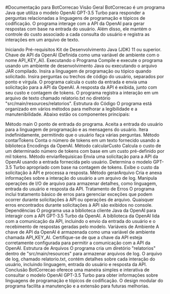 #Documentação para BotCorrecao
Visão Geral
BotCorrecao é um programa Java que utiliza o modelo OpenAI GPT-3.5 Turbo para responder a perguntas relacionadas a linguagens de programação e tópicos de codificação. O programa interage com a API da OpenAI para gerar respostas com base na entrada do usuário. Além disso, ele mantém o controle do custo associado a cada consulta do usuário e registra as interações em um arquivo de texto.

Iniciando
Pré-requisitos
Kit de Desenvolvimento Java (JDK) 11 ou superior.
Chave de API da OpenAI (Definida como uma variável de ambiente com o nome API_KEY_AI).
Executando o Programa
Compile e execute o programa usando um ambiente de desenvolvimento Java ou executando o arquivo JAR compilado.
Insira a linguagem de programação ou tópico quando solicitado.
Insira perguntas ou trechos de código do usuário, separados por ponto e vírgula.
O programa calcula o custo da entrada e envia uma solicitação para a API da OpenAI.
A resposta da API é exibida, junto com seu custo e contagem de tokens.
O programa registra a interação em um arquivo de texto chamado relatorio.txt no diretório "src/main/resources/relatorios".
Estrutura do Código
O programa está organizado em vários métodos para melhorar a legibilidade e a manutenibilidade. Abaixo estão os componentes principais:

Método main
O ponto de entrada do programa.
Aceita a entrada do usuário para a linguagem de programação e as mensagens do usuário.
Itera indefinidamente, permitindo que o usuário faça várias perguntas.
Método contarTokens
Conta o número de tokens em um texto fornecido usando a biblioteca Encodings da OpenAI.
Método calcularCusto
Calcula o custo de um determinado número de tokens com base em um custo pré-definido por mil tokens.
Método enviarRequisicao
Envia uma solicitação para a API da OpenAI usando a entrada fornecida pelo usuário.
Determina o modelo GPT-3.5 Turbo apropriado com base na contagem de tokens.
Exibe o custo da solicitação à API e processa a resposta.
Método gerarArquivo
Cria e anexa informações sobre a interação do usuário a um arquivo de log.
Manipula operações de I/O de arquivo para armazenar detalhes, como linguagem, entrada do usuário e resposta da API.
Tratamento de Erros
O programa inclui tratamento básico de erros para gerenciar exceções que podem ocorrer durante solicitações à API ou operações de arquivo.
Quaisquer erros encontrados durante solicitações à API são exibidos no console.
Dependências
O programa usa a biblioteca cliente Java da OpenAI para interagir com a API GPT-3.5 Turbo da OpenAI.
A biblioteca da OpenAI lida com a comunicação da API, incluindo o envio da entrada do usuário e o recebimento de respostas geradas pelo modelo.
Variáveis de Ambiente
A chave de API da OpenAI é armazenada como uma variável de ambiente chamada API_KEY_AI.
Certifique-se de que a chave da API esteja corretamente configurada para permitir a comunicação com a API da OpenAI.
Estrutura de Arquivos
O programa cria um diretório "relatorios" dentro de "src/main/resources" para armazenar arquivos de log.
O arquivo de log, chamado relatorio.txt, contém detalhes sobre cada interação do usuário, incluindo linguagem, entrada do usuário e resposta da API.
Conclusão
BotCorrecao oferece uma maneira simples e interativa de consultar o modelo OpenAI GPT-3.5 Turbo para obter informações sobre linguagens de programação e tópicos de codificação. O design modular do programa facilita a manutenção e a extensão para futuras melhorias.
